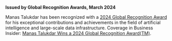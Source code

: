 **Issued by Global Recognition Awards, March 2024**

Manas Talukdar has been recognized with a [2024 Global Recognition Award](https://globalrecognitionawards.org/winners/2024/manas-talukdar-wins-2024-global-recognition-award/) for his exceptional contributions and achievements in the field of artificial intelligence and large-scale data infrastructure. Coverage in Business Insider: [Manas Talukdar Wins a 2024 Global Recognition Award(TM)](https://markets.businessinsider.com/news/stocks/manas-talukdar-wins-a-2024-global-recognition-award-tm-1033328826).

